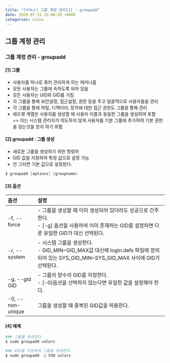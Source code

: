 ```yaml
---
title: "[리눅스] 그룹 계정 관리[1] : groupadd"
date: 2020-07-31 15:00:28 +0900
categories: Linux
---
```


## 그룹 계정 관리 

### 그룹 계정 관리 - groupadd

#### [1] 그룹
- 사용자를 하나로 묶어 관리하게 하는 메커니즘
- 모든 사용자는 그룹에 속하도록 되어 있음
- 모든 사용자는 UID와 GID를 가짐
- 각 그룹을 통해 보안설정, 접근설정, 권한 등을 주고 일괄적으로 사용자들을 관리
- 각 그룹을 통래 파일, 디렉터리, 장치에 대한 접근 권한도 그룹을 통해 관리
- 레드헷 계열은 사용자를 생성할 때 사용자 이름과 동일한 그룹을 생성하여 포함<br/> => 이는 시스템 관리자가 의도하지 않게 사용자를 기본 그룸에 추가하여 기본 권한을 갖는것을 방지 하기 위함
 
#### [2] groupadd : 그룹 생성
- 새로운 그룹을 생성하기 위한 명렁어
- GID 값을 지정하여 특정 값으로 설정 가능
- 안 그러면 기본 값으로 설정된다.

```s
$ groupadd [options] [groupname]
```

#### [3] 옵션

|옵션            |설명                                |
|:--------------|:-----------------------------------|
|-f, --force|- 그룹을 생성할 때 이미 생성되어 있더라도 성공으로 간주한다.<br/>- [-g] 옵션을 사용하여 이미 존재하는 GID를 설정하면 다른 유일한 GID가 대신 선택된다.|
|-r, --system|- 시스템 그룹을 생성한다.<br/>- GID_MIN~GID_MAX값 대신에 login.defs 파일에 정의되어 있는 SYS_GID_MIN~SYS_GID_MAX 사이에 GID가 선택된다.|
|-g, --gid GID|- 그룹의 양수의 GID를 지정한다.<br/>- [-0]옵션을 선택하지 않는다면 유일한 값을 설정해야 한다.|
|-0, --non-unique|그룹을 생성할 때 중복된 GID값을 허용한다.|


#### [4] 예제
```bash
### 그룹을 생성한다.
$ sudo groupadd colors

### GID를 지정하여 그룹을 생성한다.
$ sudo groupadd -g 550 colors
```

